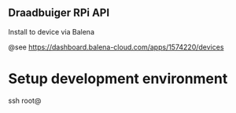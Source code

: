 ## Draadbuiger RPi API

Install to device via Balena 

@see https://dashboard.balena-cloud.com/apps/1574220/devices

# Setup development environment

ssh root@<PRi internal IP address>
